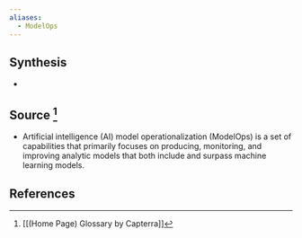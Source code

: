 ```yaml
---
aliases:
  - ModelOps
---
```

## Synthesis
- 
## Source [^1]
- Artificial intelligence (AI) model operationalization (ModelOps) is a set of capabilities that primarily focuses on producing, monitoring, and improving analytic models that both include and surpass machine learning models.
## References

[^1]: [[(Home Page) Glossary by Capterra]]